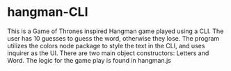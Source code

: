 # hangman-CLI

This is a Game of Thrones inspired Hangman game played using a CLI. The user has 10 guesses to guess the word, otherwise they lose. The program utilizes the colors node package to style the text in the CLI, and uses inquirer as the UI. There are two main object constructors: Letters and Word. The logic for the game play is found in hangman.js